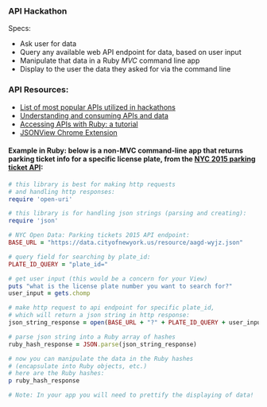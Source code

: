 ### API Hackathon

Specs:
- Ask user for data
- Query any available web API endpoint for data, based on user input
- Manipulate that data in a Ruby _MVC_ command line app
- Display to the user the data they asked for via the command line 

### API Resources:
- [List of most popular APIs utilized in hackathons](https://drive.google.com/file/d/0B8LS1eXJIZLlZ1lYQ0ItYVlnYVc1bWpzZnBBMDJna3dBMlFZ/view?usp=sharing)
- [Understanding and consuming APIs and data](http://stackforyourself.com/back-end/front-end/2016/05/01/open-apis/)
- [Accessing APIs with Ruby: a tutorial](http://stackforyourself.com/2016/08/22/accessing-apis-with-ruby/)
- [JSONView Chrome Extension](https://chrome.google.com/webstore/detail/jsonview/chklaanhfefbnpoihckbnefhakgolnmc?hl=en)

#### Example in Ruby: below is a non-MVC command-line app that returns parking ticket info for a specific license plate, from the [NYC 2015 parking ticket API](https://data.cityofnewyork.us/dataset/Parking-Violations-Issued-Fiscal-Year-2015/c284-tqph):

```ruby
# this library is best for making http requests
# and handling http responses:
require 'open-uri'

# this library is for handling json strings (parsing and creating):
require 'json'

# NYC Open Data: Parking tickets 2015 API endpoint:
BASE_URL = "https://data.cityofnewyork.us/resource/aagd-wyjz.json"

# query field for searching by plate_id:
PLATE_ID_QUERY = "plate_id="

# get user input (this would be a concern for your View)
puts "what is the license plate number you want to search for?"
user_input = gets.chomp

# make http request to api endpoint for specific plate_id,
# which will return a json string in http response:
json_string_response = open(BASE_URL + "?" + PLATE_ID_QUERY + user_input).read

# parse json string into a Ruby array of hashes
ruby_hash_response = JSON.parse(json_string_response)

# now you can manipulate the data in the Ruby hashes
# (encapsulate into Ruby objects, etc.)
# here are the Ruby hashes:
p ruby_hash_response

# Note: In your app you will need to prettify the displaying of data!

